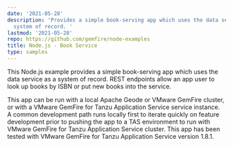 ```yaml
---
date: '2021-05-28'
description: 'Provides a simple book-serving app which uses the data service as a
  system of record. '
lastmod: '2021-05-28'
repo: https://github.com/gemfire/node-examples
title: Node.js - Book Service
type: samples
---
```


This Node.js example provides a simple book-serving app which uses the data service as a system of record. REST endpoints allow an app user to look up books by ISBN or put new books into the service.

This app can be run with a local Apache Geode or VMware GemFire cluster, or with a VMware GemFire for Tanzu Application Service service instance. A common development path runs locally first to iterate quickly on feature development prior to pushing the app to a TAS environment to run with VMware GemFire for Tanzu Application Service cluster. This app has been tested with VMware GemFire for Tanzu Application Service version 1.8.1.